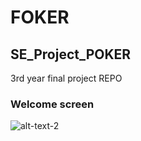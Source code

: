 # FOKER
## SE_Project_POKER
3rd year final project REPO


 
### Welcome screen
 ![alt-text-2](http://i67.tinypic.com/15878js.png "title-2")
